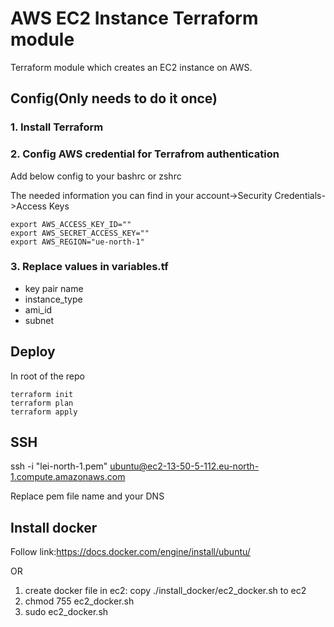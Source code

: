 # AWS EC2 Instance Terraform module

Terraform module which creates an EC2 instance on AWS.

## Config(Only needs to do it once)

### 1. Install Terraform

### 2. Config AWS credential for Terrafrom authentication

Add below config to your bashrc or zshrc

The needed information you can find in your account->Security Credentials->Access Keys

```hcl
export AWS_ACCESS_KEY_ID=""
export AWS_SECRET_ACCESS_KEY=""
export AWS_REGION="ue-north-1"
```

### 3. Replace values in variables.tf

- key pair name
- instance_type
- ami_id
- subnet

## Deploy
In root of the repo
```hcl
terraform init
terraform plan
terraform apply
```

## SSH

 ssh -i "lei-north-1.pem" ubuntu@ec2-13-50-5-112.eu-north-1.compute.amazonaws.com

Replace pem file name and your DNS
## Install docker
Follow link:https://docs.docker.com/engine/install/ubuntu/

OR

1. create docker file in ec2: copy ./install_docker/ec2_docker.sh to ec2
2. chmod 755 ec2_docker.sh
3. sudo ec2_docker.sh